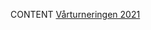 CONTENT
[Vårturneringen 2021](https://www.seniorschackstockholm.se/htmfiler/onsdag_vartur_2021.htm)
